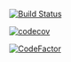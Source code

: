[![Build Status](https://travis-ci.com/mkshiblu/conquerdia.svg?branch=master)](https://travis-ci.com/mkshiblu/conquerdia)

[![codecov](https://codecov.io/gh/mkshiblu/conquerdia/branch/master/graph/badge.svg)](https://codecov.io/gh/mkshiblu/conquerdia)


[![CodeFactor](https://www.codefactor.io/repository/github/mkshiblu/conquerdia/badge)](https://www.codefactor.io/repository/github/mkshiblu/conquerdia)

